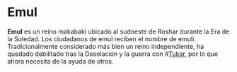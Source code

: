 # Emul
**Emul** es un reino makabaki ubicado al sudoeste de Roshar durante la Era de la Soledad. Los ciudadanos de emul reciben el nombre de emuli. Tradicionalmente considerado más bien un reino independiente, ha quedado debilitado tras la Desolación y la guerra con #[Tukar](locations/tukar), por lo que ahora necesita de la ayuda de otros.
